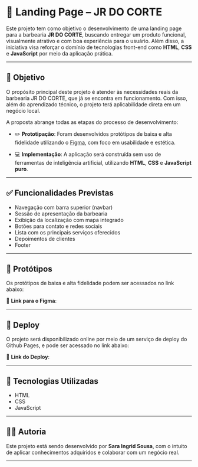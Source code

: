 # 💈 Landing Page – JR DO CORTE

Este projeto tem como objetivo o desenvolvimento de uma landing page para a barbearia **JR DO CORTE**, buscando entregar um produto funcional, visualmente atrativo e com boa experiência para o usuário. Além disso, a iniciativa visa reforçar o domínio de tecnologias front-end como **HTML**, **CSS** e **JavaScript** por meio da aplicação prática.

---

## 📌 Objetivo

O propósito principal deste projeto é atender às necessidades reais da barbearia JR DO CORTE, que já se encontra em funcionamento. Com isso, além do aprendizado técnico, o projeto terá aplicabilidade direta em um negócio local.

A proposta abrange todas as etapas do processo de desenvolvimento:

- ✏️ **Prototipação**: Foram desenvolvidos protótipos de baixa e alta fidelidade utilizando o [Figma](https://www.figma.com), com foco em usabilidade e estética.

- 💻 **Implementação**: A aplicação será construída sem uso de ferramentas de inteligência artificial, utilizando **HTML**, **CSS** e **JavaScript puro**.

---

## ✅ Funcionalidades Previstas

- Navegação com barra superior (navbar)
- Sessão de apresentação da barbearia
- Exibição da localização com mapa integrado
- Botões para contato e redes sociais
- Lista com os principais serviços oferecidos
- Depoimentos de clientes
- Footer

---

## 📂 Protótipos

Os protótipos de baixa e alta fidelidade podem ser acessados no link abaixo:

🔗 **Link para o Figma**: 

---

## 🚀 Deploy

O projeto será disponibilizado online por meio de um serviço de deploy do Github Pages, e pode ser acessado no link abaixo:

🔗 **Link do Deploy**: 

---

## 📎 Tecnologias Utilizadas

- HTML
- CSS
- JavaScript

---

## 🙋‍♀️ Autoria

Este projeto está sendo desenvolvido por **Sara Ingrid Sousa**, com o intuito de aplicar conhecimentos adquiridos e colaborar com um negócio real.

---

